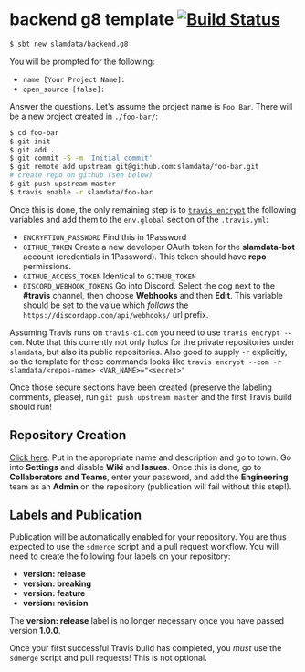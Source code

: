 # backend g8 template [![Build Status](https://travis-ci.org/slamdata/backend.g8.svg?branch=master)](https://travis-ci.org/slamdata/backend.g8)

```bash
$ sbt new slamdata/backend.g8
```

You will be prompted for the following:

- `name [Your Project Name]:`
- `open_source [false]:`

Answer the questions. Let's assume the project name is `Foo Bar`. There will be a new project created in `./foo-bar/`:

```bash
$ cd foo-bar
$ git init
$ git add .
$ git commit -S -m 'Initial commit'
$ git remote add upstream git@github.com:slamdata/foo-bar.git
# create repo on github (see below)
$ git push upstream master
$ travis enable -r slamdata/foo-bar
```

Once this is done, the only remaining step is to [`travis encrypt`](https://docs.travis-ci.com/user/encryption-keys/#Usage) the following variables and add them to the `env.global` section of the `.travis.yml`:

- `ENCRYPTION_PASSWORD` Find this in 1Password
- `GITHUB_TOKEN` Create a new developer OAuth token for the **slamdata-bot** account (credentials in 1Password). This token should have **repo** permissions.
- `GITHUB_ACCESS_TOKEN` Identical to `GITHUB_TOKEN`
- `DISCORD_WEBHOOK_TOKENS` Go into Discord. Select the cog next to the **#travis** channel, then choose **Webhooks** and then **Edit**. This variable should be set to the value which *follows* the `https://discordapp.com/api/webhooks/` url prefix.

Assuming Travis runs on `travis-ci.com` you need to use `travis encrypt --com`. Note that this currently not only holds for the private repositories under `slamdata`, but also its public repositories. Also good to supply `-r` explicitly, so the template for these commands looks like `travis encrypt --com -r slamdata/<repos-name> <VAR_NAME>="<secret>"`

Once those secure sections have been created (preserve the labeling comments, please), run `git push upstream master` and the first Travis build should run!

## Repository Creation

[Click here](https://github.com/organizations/slamdata/repositories/new). Put in the appropriate name and description and go to town. Go into **Settings** and disable **Wiki** and **Issues**. Once this is done, go to **Collaborators and Teams**, enter your password, and add the **Engineering** team as an **Admin** on the repository (publication will fail without this step!).

## Labels and Publication

Publication will be automatically enabled for your repository. You are thus expected to use the `sdmerge` script and a pull request workflow. You will need to create the following four labels on your repository:

- **version: release**
- **version: breaking**
- **version: feature**
- **version: revision**

The **version: release** label is no longer necessary once you have passed version **1.0.0**.

Once your first successful Travis build has completed, you *must* use the `sdmerge` script and pull requests! This is not optional.

